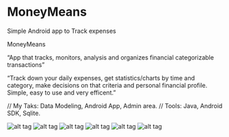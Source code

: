 # MoneyMeans
Simple Android app to Track expenses

MoneyMeans

“App that tracks, monitors, analysis and organizes financial categorizable transactions”

“Track down your daily expenses, get statistics/charts by time and category, make decisions on that criteria and personal financial profile.
Simple, easy to use and very efficent.”

// My Taks: Data Modeling, Android App, Admin area. 
// Tools: Java, Android SDK, Sqlite.


![alt tag](http://diogomoura.esy.es/wp-content/themes/themeforest-6434280-impreza-retina-responsive-wordpress-theme/Impreza/img/slider-moneymeans/splash-screen-0.JPG)
![alt tag](http://diogomoura.esy.es/wp-content/themes/themeforest-6434280-impreza-retina-responsive-wordpress-theme/Impreza/img/slider-moneymeans/date-select-3.JPG)
![alt tag](http://diogomoura.esy.es/wp-content/themes/themeforest-6434280-impreza-retina-responsive-wordpress-theme/Impreza/img/slider-moneymeans/expenses-list-4.JPG)
![alt tag](http://diogomoura.esy.es/wp-content/themes/themeforest-6434280-impreza-retina-responsive-wordpress-theme/Impreza/img/slider-moneymeans/inicial-rastreado-1.JPG)
![alt tag](http://diogomoura.esy.es/wp-content/themes/themeforest-6434280-impreza-retina-responsive-wordpress-theme/Impreza/img/slider-moneymeans/projetor-financiamento-2.JPG)
![alt tag](http://diogomoura.esy.es/wp-content/themes/themeforest-6434280-impreza-retina-responsive-wordpress-theme/Impreza/img/slider-moneymeans/category-graph-5.JPG)





